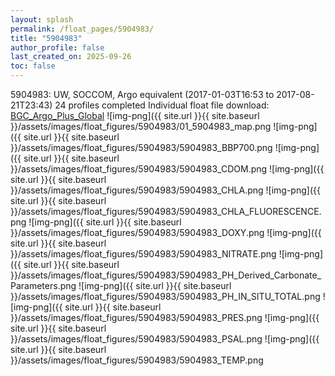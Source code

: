 ```yaml
---
layout: splash
permalink: /float_pages/5904983/
title: "5904983"
author_profile: false
last_created_on: 2025-09-26
toc: false
---
```

 
5904983: UW, SOCCOM, Argo equivalent (2017-01-03T16:53 to 2017-08-21T23:43)
24 profiles completed
Individual float file download: [BGC_Argo_Plus_Global](https://ftp.soest.hawaii.edu/bgc_argo_plus/Individual_Floats/outliers_removed/5904983_Sprof_processed.nc)
![img-png]({{ site.url }}{{ site.baseurl }}/assets/images/float_figures/5904983/01_5904983_map.png
![img-png]({{ site.url }}{{ site.baseurl }}/assets/images/float_figures/5904983/5904983_BBP700.png
![img-png]({{ site.url }}{{ site.baseurl }}/assets/images/float_figures/5904983/5904983_CDOM.png
![img-png]({{ site.url }}{{ site.baseurl }}/assets/images/float_figures/5904983/5904983_CHLA.png
![img-png]({{ site.url }}{{ site.baseurl }}/assets/images/float_figures/5904983/5904983_CHLA_FLUORESCENCE.png
![img-png]({{ site.url }}{{ site.baseurl }}/assets/images/float_figures/5904983/5904983_DOXY.png
![img-png]({{ site.url }}{{ site.baseurl }}/assets/images/float_figures/5904983/5904983_NITRATE.png
![img-png]({{ site.url }}{{ site.baseurl }}/assets/images/float_figures/5904983/5904983_PH_Derived_Carbonate_Parameters.png
![img-png]({{ site.url }}{{ site.baseurl }}/assets/images/float_figures/5904983/5904983_PH_IN_SITU_TOTAL.png
![img-png]({{ site.url }}{{ site.baseurl }}/assets/images/float_figures/5904983/5904983_PRES.png
![img-png]({{ site.url }}{{ site.baseurl }}/assets/images/float_figures/5904983/5904983_PSAL.png
![img-png]({{ site.url }}{{ site.baseurl }}/assets/images/float_figures/5904983/5904983_TEMP.png
